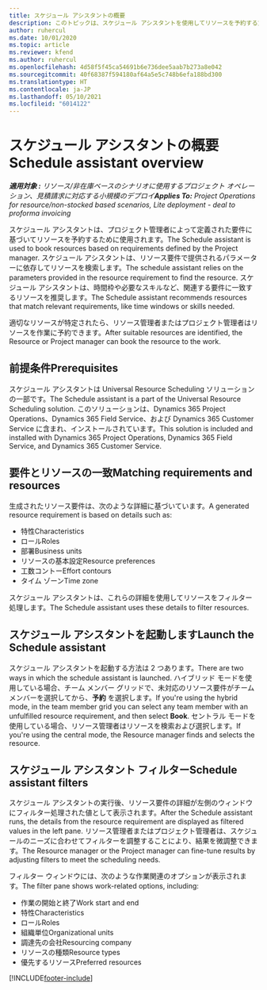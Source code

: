 ```yaml
---
title: スケジュール アシスタントの概要
description: このトピックは、スケジュール アシスタントを使用してリソースを予約する方法を説明します。
author: ruhercul
ms.date: 10/01/2020
ms.topic: article
ms.reviewer: kfend
ms.author: ruhercul
ms.openlocfilehash: 4d58f5f45ca54691b6e736dee5aab7b273a8e042
ms.sourcegitcommit: 40f68387f594180af64a5e5c748b6efa188bd300
ms.translationtype: HT
ms.contentlocale: ja-JP
ms.lasthandoff: 05/10/2021
ms.locfileid: "6014122"
---
```

# <a name="schedule-assistant-overview"></a><span data-ttu-id="0f83c-103">スケジュール アシスタントの概要</span><span class="sxs-lookup"><span data-stu-id="0f83c-103">Schedule assistant overview</span></span>

<span data-ttu-id="0f83c-104">_**適用対象 :** リソース/非在庫ベースのシナリオに使用するプロジェクト オペレーション、見積請求に対応する小規模のデプロイ_</span><span class="sxs-lookup"><span data-stu-id="0f83c-104">_**Applies To:** Project Operations for resource/non-stocked based scenarios, Lite deployment - deal to proforma invoicing_</span></span>

<span data-ttu-id="0f83c-105">スケジュール アシスタントは、プロジェクト管理者によって定義された要件に基づいてリソースを予約するために使用されます。</span><span class="sxs-lookup"><span data-stu-id="0f83c-105">The Schedule assistant is used to book resources based on requirements defined by the Project manager.</span></span> <span data-ttu-id="0f83c-106">スケジュール アシスタントは、リソース要件で提供されるパラメーターに依存してリソースを検索します。</span><span class="sxs-lookup"><span data-stu-id="0f83c-106">The schedule assistant relies on the parameters provided in the resource requirement to find the resource.</span></span> <span data-ttu-id="0f83c-107">スケジュール アシスタントは、時間枠や必要なスキルなど、関連する要件に一致するリソースを推奨します。</span><span class="sxs-lookup"><span data-stu-id="0f83c-107">The Schedule assistant recommends resources that match relevant requirements, like time windows or skills needed.</span></span>

<span data-ttu-id="0f83c-108">適切なリソースが特定されたら、リソース管理者またはプロジェクト管理者はリソースを作業に予約できます。</span><span class="sxs-lookup"><span data-stu-id="0f83c-108">After suitable resources are identified, the Resource or Project manager can book the resource to the work.</span></span>

## <a name="prerequisites"></a><span data-ttu-id="0f83c-109">前提条件</span><span class="sxs-lookup"><span data-stu-id="0f83c-109">Prerequisites</span></span>

<span data-ttu-id="0f83c-110">スケジュール アシスタントは Universal Resource Scheduling ソリューションの一部です。</span><span class="sxs-lookup"><span data-stu-id="0f83c-110">The Schedule assistant is a part of the Universal Resource Scheduling solution.</span></span> <span data-ttu-id="0f83c-111">このソリューションは、Dynamics 365 Project Operations、Dynamics 365 Field Service、および Dynamics 365 Customer Service に含まれ、インストールされています。</span><span class="sxs-lookup"><span data-stu-id="0f83c-111">This solution is included and installed with Dynamics 365 Project Operations, Dynamics 365 Field Service, and Dynamics 365 Customer Service.</span></span>

## <a name="matching-requirements-and-resources"></a><span data-ttu-id="0f83c-112">要件とリソースの一致</span><span class="sxs-lookup"><span data-stu-id="0f83c-112">Matching requirements and resources</span></span>

<span data-ttu-id="0f83c-113">生成されたリソース要件は、次のような詳細に基づいています。</span><span class="sxs-lookup"><span data-stu-id="0f83c-113">A generated resource requirement is based on details such as:</span></span>

-   <span data-ttu-id="0f83c-114">特性</span><span class="sxs-lookup"><span data-stu-id="0f83c-114">Characteristics</span></span>
-   <span data-ttu-id="0f83c-115">ロール</span><span class="sxs-lookup"><span data-stu-id="0f83c-115">Roles</span></span>
-   <span data-ttu-id="0f83c-116">部署</span><span class="sxs-lookup"><span data-stu-id="0f83c-116">Business units</span></span>
-   <span data-ttu-id="0f83c-117">リソースの基本設定</span><span class="sxs-lookup"><span data-stu-id="0f83c-117">Resource preferences</span></span>
-   <span data-ttu-id="0f83c-118">工数コントー</span><span class="sxs-lookup"><span data-stu-id="0f83c-118">Effort contours</span></span>
-   <span data-ttu-id="0f83c-119">タイム ゾーン</span><span class="sxs-lookup"><span data-stu-id="0f83c-119">Time zone</span></span>

<span data-ttu-id="0f83c-120">スケジュール アシスタントは、これらの詳細を使用してリソースをフィルター処理します。</span><span class="sxs-lookup"><span data-stu-id="0f83c-120">The Schedule assistant uses these details to filter resources.</span></span>

## <a name="launch-the-schedule-assistant"></a><span data-ttu-id="0f83c-121">スケジュール アシスタントを起動します</span><span class="sxs-lookup"><span data-stu-id="0f83c-121">Launch the Schedule assistant</span></span>

<span data-ttu-id="0f83c-122">スケジュール アシスタントを起動する方法は 2 つあります。</span><span class="sxs-lookup"><span data-stu-id="0f83c-122">There are two ways in which the schedule assistant is launched.</span></span> <span data-ttu-id="0f83c-123">ハイブリッド モードを使用している場合、チーム メンバー グリッドで、未対応のリソース要件がチーム メンバーを選択してから、**予約** を選択します。</span><span class="sxs-lookup"><span data-stu-id="0f83c-123">If you're using the hybrid mode, in the team member grid you can select any team member with an unfulfilled resource requirement, and then select **Book**.</span></span> <span data-ttu-id="0f83c-124">セントラル モードを使用している場合、リソース管理者はリソースを検索および選択します。</span><span class="sxs-lookup"><span data-stu-id="0f83c-124">If you're using the central mode, the Resource manager finds and selects the resource.</span></span>

## <a name="schedule-assistant-filters"></a><span data-ttu-id="0f83c-125">スケジュール アシスタント フィルター</span><span class="sxs-lookup"><span data-stu-id="0f83c-125">Schedule assistant filters</span></span>

<span data-ttu-id="0f83c-126">スケジュール アシスタントの実行後、リソース要件の詳細が左側のウィンドウにフィルター処理された値として表示されます。</span><span class="sxs-lookup"><span data-stu-id="0f83c-126">After the Schedule assistant runs, the details from the resource requirement are displayed as filtered values in the left pane.</span></span> <span data-ttu-id="0f83c-127">リソース管理者またはプロジェクト管理者は、スケジュールのニーズに合わせてフィルターを調整することにより、結果を微調整できます。</span><span class="sxs-lookup"><span data-stu-id="0f83c-127">The Resource manager or the Project manager can fine-tune results by adjusting filters to meet the scheduling needs.</span></span>

<span data-ttu-id="0f83c-128">フィルター ウィンドウには、次のような作業関連のオプションが表示されます。</span><span class="sxs-lookup"><span data-stu-id="0f83c-128">The filter pane shows work-related options, including:</span></span>

-   <span data-ttu-id="0f83c-129">作業の開始と終了</span><span class="sxs-lookup"><span data-stu-id="0f83c-129">Work start and end</span></span>
-   <span data-ttu-id="0f83c-130">特性</span><span class="sxs-lookup"><span data-stu-id="0f83c-130">Characteristics</span></span>
-   <span data-ttu-id="0f83c-131">ロール</span><span class="sxs-lookup"><span data-stu-id="0f83c-131">Roles</span></span>
-   <span data-ttu-id="0f83c-132">組織単位</span><span class="sxs-lookup"><span data-stu-id="0f83c-132">Organizational units</span></span>
-   <span data-ttu-id="0f83c-133">調達先の会社</span><span class="sxs-lookup"><span data-stu-id="0f83c-133">Resourcing company</span></span>
-   <span data-ttu-id="0f83c-134">リソースの種類</span><span class="sxs-lookup"><span data-stu-id="0f83c-134">Resource types</span></span>
-   <span data-ttu-id="0f83c-135">優先するリソース</span><span class="sxs-lookup"><span data-stu-id="0f83c-135">Preferred resources</span></span>


[!INCLUDE[footer-include](../includes/footer-banner.md)]
